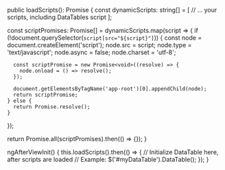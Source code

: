 public loadScripts(): Promise<void> {
  const dynamicScripts: string[] = [
    // ... your scripts, including DataTables script
  ];

  const scriptPromises: Promise<void>[] = dynamicScripts.map(script => {
    if (!document.querySelector(`script[src="${script}"]`)) {
      const node = document.createElement('script');
      node.src = script;
      node.type = 'text/javascript';
      node.async = false;
      node.charset = 'utf-8';

      const scriptPromise = new Promise<void>((resolve) => {
        node.onload = () => resolve();
      });

      document.getElementsByTagName('app-root')[0].appendChild(node);
      return scriptPromise;
    } else {
      return Promise.resolve();
    }
  });

  return Promise.all(scriptPromises).then(() => {});
}

ngAfterViewInit() {
  this.loadScripts().then(() => {
    // Initialize DataTable here, after scripts are loaded
    // Example: $('#myDataTable').DataTable();
  });
}